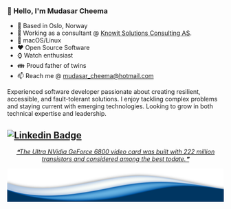 ### :wave: Hello, I'm Mudasar Cheema
- :round_pushpin: Based in Oslo, Norway
- :office: Working as a consultant @ [Knowit Solutions Consulting AS](https://www.knowit.no/).
- :apple: macOS/Linux
- :heart: Open Source Software
- :watch: Watch enthusiast
- :family: Proud father of twins
- 📫 Reach me @ mudasar_cheema@hotmail.com

Experienced software developer passionate about creating resilient, accessible, and fault-tolerant solutions. I enjoy tackling complex problems and staying current with emerging technologies. Looking to grow in both technical expertise and leadership.

[![Linkedin Badge](https://img.shields.io/badge/-LinkedIn-blue?style=flat-square&logo=Linkedin&logoColor=white&link=https://www.linkedin.com/in/mudasar-ahmad/)](https://www.linkedin.com/in/mudasar-ahmad/)
---


 <p align="center">
<a href='https://github.com/marketplace/actions/quote-readme'>
<!--STARTS_HERE_QUOTE_README-->
<i>❝The Ultra NVidia GeForce 6800 video card was built with 222 million transistors and considered among the best todate.❞</i>
<!--ENDS_HERE_QUOTE_README-->
</a>
 </p>

 <img src="https://raw.githubusercontent.com/mudasar187/mudasar187/master/wave.png">
